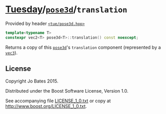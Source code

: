 [Tuesday](../../../README.md)/[`pose3d`](../../headers/pose3d.md)/`translation`
===============================================================================
Provided by header [`<tue/pose3d.hpp>`](../../headers/pose3d.md)

```c++
template<typename T>
constexpr vec2<T> pose3d<T>::translation() const noexcept;
```

Returns a copy of this [`pose3d`](../../headers/pose3d.md)'s `translation`
component (represented by a [`vec3`](../../headers/vec.md)).

License
-------
Copyright Jo Bates 2015.

Distributed under the Boost Software License, Version 1.0.

See accompanying file [LICENSE_1_0.txt](../../../LICENSE_1_0.txt) or copy at
http://www.boost.org/LICENSE_1_0.txt.

